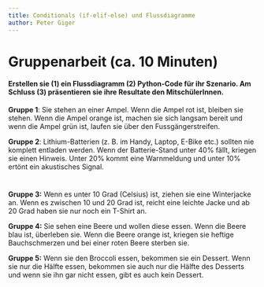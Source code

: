 ```yaml
---
title: Conditionals (if-elif-else) und Flussdiagramme
author: Peter Giger
---
```


# Gruppenarbeit (ca. 10 Minuten) <i class="fas fa-users"></i>

<h4>Erstellen sie (1) ein Flussdiagramm (2) Python-Code für ihr Szenario. Am Schluss (3) präsentieren sie ihre Resultate den MitschülerInnen.</h4>

**Gruppe 1**: Sie stehen an einer Ampel. Wenn die Ampel rot ist, bleiben sie stehen. Wenn die Ampel orange ist, machen sie sich langsam bereit und wenn die Ampel grün ist, laufen sie über den Fussgängerstreifen.

**Gruppe 2**: Lithium-Batterien (z. B. im Handy, Laptop, E-Bike etc.) sollten nie komplett entladen werden. Wenn der Batterie-Stand unter 40% fällt, kriegen sie einen Hinweis. Unter 20% kommt eine Warnmeldung und unter 10% ertönt ein akustisches Signal.


#

**Gruppe 3:** Wenn es unter 10 Grad (Celsius) ist, ziehen sie eine Winterjacke an. Wenn es zwischen 10 und 20 Grad ist, reicht eine leichte Jacke und ab 20 Grad haben sie nur noch ein T-Shirt an.

**Gruppe 4:** Sie sehen eine Beere und wollen diese essen. Wenn die Beere blau ist, überleben sie. Wenn die Beere orange ist, kriegen sie heftige Bauchschmerzen und bei einer roten Beere sterben sie.

**Gruppe 5:** Wenn sie den Broccoli essen, bekommen sie ein Dessert. Wenn sie nur die Hälfte essen, bekommen sie auch nur die Hälfte des Desserts und wenn sie ihn gar nicht essen, gibt es auch kein Dessert.
